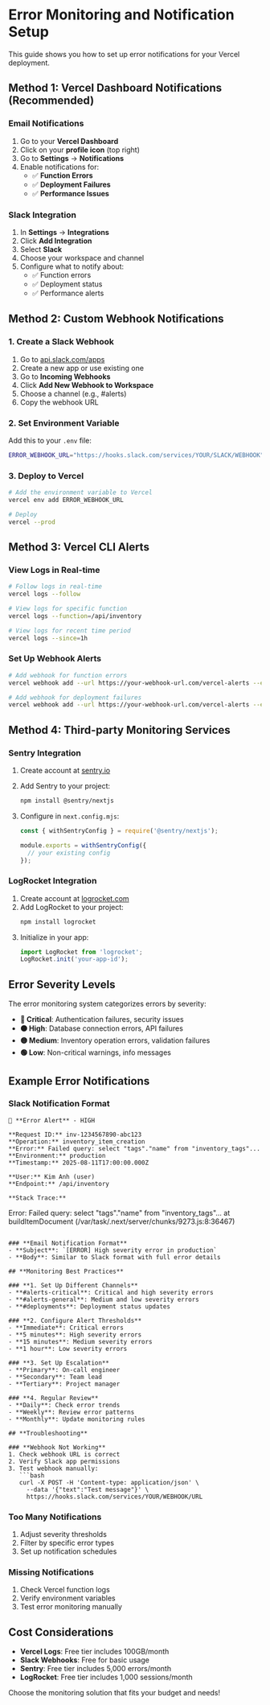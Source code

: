 # Error Monitoring and Notification Setup

This guide shows you how to set up error notifications for your Vercel deployment.

## **Method 1: Vercel Dashboard Notifications (Recommended)**

### **Email Notifications**

1. Go to your **Vercel Dashboard**
2. Click on your **profile icon** (top right)
3. Go to **Settings** → **Notifications**
4. Enable notifications for:
   - ✅ **Function Errors**
   - ✅ **Deployment Failures**
   - ✅ **Performance Issues**

### **Slack Integration**

1. In **Settings** → **Integrations**
2. Click **Add Integration**
3. Select **Slack**
4. Choose your workspace and channel
5. Configure what to notify about:
   - ✅ Function errors
   - ✅ Deployment status
   - ✅ Performance alerts

## **Method 2: Custom Webhook Notifications**

### **1. Create a Slack Webhook**

1. Go to [api.slack.com/apps](https://api.slack.com/apps)
2. Create a new app or use existing one
3. Go to **Incoming Webhooks**
4. Click **Add New Webhook to Workspace**
5. Choose a channel (e.g., #alerts)
6. Copy the webhook URL

### **2. Set Environment Variable**

Add this to your `.env` file:

```bash
ERROR_WEBHOOK_URL="https://hooks.slack.com/services/YOUR/SLACK/WEBHOOK"
```

### **3. Deploy to Vercel**

```bash
# Add the environment variable to Vercel
vercel env add ERROR_WEBHOOK_URL

# Deploy
vercel --prod
```

## **Method 3: Vercel CLI Alerts**

### **View Logs in Real-time**

```bash
# Follow logs in real-time
vercel logs --follow

# View logs for specific function
vercel logs --function=/api/inventory

# View logs for recent time period
vercel logs --since=1h
```

### **Set Up Webhook Alerts**

```bash
# Add webhook for function errors
vercel webhook add --url https://your-webhook-url.com/vercel-alerts --events function-error

# Add webhook for deployment failures
vercel webhook add --url https://your-webhook-url.com/vercel-alerts --events deployment-failed
```

## **Method 4: Third-party Monitoring Services**

### **Sentry Integration**

1. Create account at [sentry.io](https://sentry.io)
2. Add Sentry to your project:
   ```bash
   npm install @sentry/nextjs
   ```
3. Configure in `next.config.mjs`:

   ```javascript
   const { withSentryConfig } = require('@sentry/nextjs');

   module.exports = withSentryConfig({
     // your existing config
   });
   ```

### **LogRocket Integration**

1. Create account at [logrocket.com](https://logrocket.com)
2. Add LogRocket to your project:
   ```bash
   npm install logrocket
   ```
3. Initialize in your app:
   ```javascript
   import LogRocket from 'logrocket';
   LogRocket.init('your-app-id');
   ```

## **Error Severity Levels**

The error monitoring system categorizes errors by severity:

- **🔴 Critical**: Authentication failures, security issues
- **🟠 High**: Database connection errors, API failures
- **🟡 Medium**: Inventory operation errors, validation failures
- **🟢 Low**: Non-critical warnings, info messages

## **Example Error Notifications**

### **Slack Notification Format**

```
🚨 **Error Alert** - HIGH

**Request ID:** inv-1234567890-abc123
**Operation:** inventory_item_creation
**Error:** Failed query: select "tags"."name" from "inventory_tags"...
**Environment:** production
**Timestamp:** 2025-08-11T17:00:00.000Z

**User:** Kim Anh (user)
**Endpoint:** /api/inventory

**Stack Trace:**
```

Error: Failed query: select "tags"."name" from "inventory_tags"...
at buildItemDocument (/var/task/.next/server/chunks/9273.js:8:36467)

````

### **Email Notification Format**
- **Subject**: `[ERROR] High severity error in production`
- **Body**: Similar to Slack format with full error details

## **Monitoring Best Practices**

### **1. Set Up Different Channels**
- **#alerts-critical**: Critical and high severity errors
- **#alerts-general**: Medium and low severity errors
- **#deployments**: Deployment status updates

### **2. Configure Alert Thresholds**
- **Immediate**: Critical errors
- **5 minutes**: High severity errors
- **15 minutes**: Medium severity errors
- **1 hour**: Low severity errors

### **3. Set Up Escalation**
- **Primary**: On-call engineer
- **Secondary**: Team lead
- **Tertiary**: Project manager

### **4. Regular Review**
- **Daily**: Check error trends
- **Weekly**: Review error patterns
- **Monthly**: Update monitoring rules

## **Troubleshooting**

### **Webhook Not Working**
1. Check webhook URL is correct
2. Verify Slack app permissions
3. Test webhook manually:
   ```bash
   curl -X POST -H 'Content-type: application/json' \
     --data '{"text":"Test message"}' \
     https://hooks.slack.com/services/YOUR/WEBHOOK/URL
````

### **Too Many Notifications**

1. Adjust severity thresholds
2. Filter by specific error types
3. Set up notification schedules

### **Missing Notifications**

1. Check Vercel function logs
2. Verify environment variables
3. Test error monitoring manually

## **Cost Considerations**

- **Vercel Logs**: Free tier includes 100GB/month
- **Slack Webhooks**: Free for basic usage
- **Sentry**: Free tier includes 5,000 errors/month
- **LogRocket**: Free tier includes 1,000 sessions/month

Choose the monitoring solution that fits your budget and needs!
